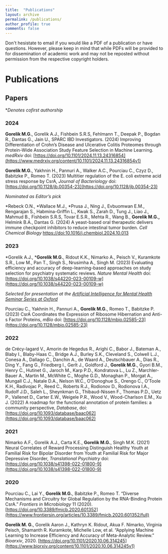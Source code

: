 ```yaml
---
title:  "Publications"
layout: archive
permalink: /publications/
author_profile: true
comments: false
---
```


Don't hesistate to email if you would like a PDF of a publication or have questions. However, please keep in mind that while PDFs will be provided to for dissemination of academic work and may not be reposted without permission from the respective copyright holders.


# Publications  
## Papers
\**Denotes cofirst authorship*


### **2024**

**Gorelik M.G.**, Gorelik A.J., Fishbein S.R.S, Fehlmann T., Deepak P., Bogdan R., Dantas G., Jain U., SPARC IBD Investigators. (2024) Improving Differentiation of Crohn’s Disease and Ulcerative Colitis Proteomes through Protein-Wide Association Study Feature Selection in Machine Learning. *medRxiv* doi: [https://doi.org/10.1101/2024.11.13.24316854](https://www.medrxiv.org/content/10.1101/2024.11.13.24316854v1)

**Gorelik M.G.**, Yakhnin H., Pannuri A., Walker A.C., Pourciau C., Czyz D., Babitzke P., Romeo T. (2023) Multitier regulation of the E. coli extreme acid stress response by CsrA, *Journal of Bacteriology* doi: [https://doi.org/10.1128/jb.00354-23](https://doi.org/10.1128/jb.00354-23) 

*Nominated as Editor’s pick*

\*Rebeck O.N., \*Wallace M.J., \*Prusa J., Ning J., Evbuomwan E.M., Rengarajan S., Habmina-Griffin L.,  Kwak S., Zarah D., Tung J., Liao J., Mahmud B., Fishbein S.R.S, Tovar E.S.R., Mehta R., Wang B., **Gorelik M.G.,** Helmink B.A., Dantas G. (2024) A yeast-based oral therapeutic delivers immune checkpoint inhibitors to reduce intestinal tumor burden. *Cell Chemical Biology* [https://doi:10.1016/j.chembiol.2024.10.013](https://doi:10.1016/j.chembiol.2024.10.013)

### **2023**


\*Gorelik A.J., \***Gorelik M.G.**, Ridout K.K., Nimarko A., Peisch V., Kuramkote S.R., Low M., Pan T., Singh S., Nrusimha A., Singh M. (2023) Evaluating efficiency and accuracy of deep-learning-based approaches on study selection for psychiatry systematic reviews. *Nature Mental Health* doi: [https://doi.org/10.1038/s44220-023-00109-w](https://doi.org/10.1038/s44220-023-00109-w)

*Selected for presentation at the [Artificial Intelligence for Mental Health Seminar Series at Oxford](https://talks.ox.ac.uk/talks/id/154ced7e-5eea-467c-b337-539eaec4319c/)* 


Pourciau C., Yakhnin H., Pannuri A., **Gorelik M.G.**, Romeo T., Babitzke P. (2023) CsrA Coordinates the Expression of Ribosome Hibernation and Anti-s Factor Proteins, *mBio* doi: [https://doi.org/10.1128/mbio.02585-23](https://doi.org/10.1128/mbio.02585-23)


### **2022**

de Crécy-lagard V., Amorin de Hegedus R., Arighi C., Babor J., Bateman A., Blaby I., Blaby-Haas C., Bridge A.J., Burley S.K., Cleveland S., Colwell L.J., Conesa A., Dallago C., Danchin A., de Waard A., Deutschbauer A., Dias R., Ding Y., Fang G., Friedberg I., Gerlt J., Goldford J., **Gorelik M.G.**, Gyori B.M., Henry C., Hutinet G., Jaroch M., Karp P.D., Kondratova L., Lu Z., Marchler-Bauer A., Martin M., McWhite C., Moghe G.D., Monaghan P., Morgat A., Mungall C.J., Natale D.A., Nelson W.C., O’Donoghue S., Orengo C., O’Toole K.H., Radivojac P., Reed C., Roberts R.J., Rodionov D., Rodionova I.A., Rudolf J.D., Saleh L., Sheynkman G., Thibaud-Nissen F., Thomas P.D., Uetz P., Vallenet D., Carter E.W., Weigele P.R., Wood V., Wood-Charlson E.M., Xu J. (2022) A roadmap for the functional annotation of protein families: a community perspective, *Database*, doi: [https://doi.org/10.1093/database/baac062](https://doi.org/10.1093/database/baac062) 

### **2021**

Nimarko A.F., Gorelik A.J., Carta K.E., **Gorelik M.G.**, Singh M.K. (2021) Neural Correlates of Reward Processing Distinguish Healthy Youth at Familial Risk for Bipolar Disorder from Youth at Familial Risk for Major Depressive Disorder, *Translational Psychiatry* doi: [https://doi.org/10.1038/s41398-022-01800-9](https://doi.org/10.1038/s41398-022-01800-9)

### **2020**

Pourciau C., Lai Y., **Gorelik M.G.**, Babitzke P., Romeo T.  “Diverse Mechanisms and Circuitry for Global Regulation by the RNA-Binding Protein CsrA.” *Frontiers in Microbiology* 11 (2020). [https://doi.org/10.3389/fmicb.2020.601352](https://www.frontiersin.org/articles/10.3389/fmicb.2020.601352/full) 

**Gorelik M. G.**, Gorelik Aaron J., Kathryn K. Ridout, Akua F. Nimarko, Virginia Peisch, Shamanth R. Kuramkote, Michelle Low, et al. “Applying Machine Learning to Increase Efficiency and Accuracy of Meta-Analytic Review.” *Bioarxiv*, 2020. [https://doi.org/10.1101/2020.10.06.314245](https://www.biorxiv.org/content/10.1101/2020.10.06.314245v1)


